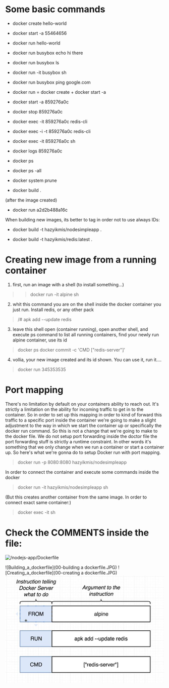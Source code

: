 # Some basic commands

- docker create hello-world
- docker start -a 55464656
 
- docker run hello-world
- docker run busybox echo hi there
- docker run busybox ls
- docker run -it busybox sh
- docker run busybox ping google.com
- docker run = docker create <imgname> + docker start -a <containerid>
- docker start -a 859276a0c
- docker stop 859276a0c

- docker exec -it 859276a0c redis-cli
- docker exec -i -t 859276a0c redis-cli
- docker exec -it 859276a0c sh

- docker logs 859276a0c

- docker ps
- docker ps -all

- docker system prune

- docker build .

(after the image created)

- docker run a2d2b488a16c

When building new images, its better to tag in order not to
use always IDs:
- docker build -t hazyikmis/nodesimpleapp .

- docker build -t hazyikmis/redis:latest .

# Creating new image from a running container
1. first, run an image with a shell (to install something...)
> > docker run -it alpine sh
2. whit this command you are on the shell inside the docker container you just run. Install redis, or any other pack
> /# apk add --update redis
3. leave this shell open (container running), open another shell, and execute ps command to list all running containers, find your newly run alpine container, use its id
> docker ps
> docker commit -c 'CMD ["redis-server"]' <containerid>
4. vollia, your new image created and its id shown. You can use it, run it....
> docker run 345353535


# Port mapping
There's no limitation by default on your containers ability to reach out. It's strictly a limitation on the ability for incoming traffic to get in to the container. So in order to set up this mapping in order to kind of forward this traffic to a specific port inside the container we're going to make a slight adjustment to the way in which we start the container up or specifically the docker run command. So this is not a change that we're going to make to the docker file. We do not setup port forwarding inside the doctor file the port forwarding stuff is strictly a runtime constraint. In other words it's something that we only change when we run a container or start a container up. So here's what we're gonna do to setup Docker run with port mapping.

> docker run -p 8080:8080 hazyikmis/nodesimpleapp

In order to connect the container and execute some commands inside the docker

> docker run -it hazyikmis/nodesimpleapp sh

(But this creates another container from the same image. In order to connect exact same container:)

> docker exec -it <containerId> sh

# Check the COMMENTS inside the file:
![/nodejs-app/Dockerfile](./nodejs-app/Dockerfile)


![Building_a_dockerfile](00-building a dockerfile.JPG)
![Creating_a_dockerfile](00-creating a dockerfile.JPG)
![dockerfile](01-dockerfile.JPG)
